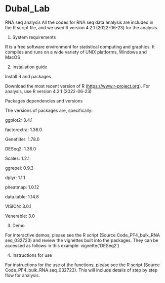 # Dubal_Lab

RNA seq analysis
All the codes for RNA seq data analysis are included in the R script file, and we used R version 4.2.1 (2022-06-23) for the analysis.


1. System requirements
  
  R is a free software environment for statistical computing and graphics. It compiles and runs on a wide variety of UNIX platforms, Windows and MacOS

2. Installation guide
 
  Install R and packages
  
  Download the most recent version of R (https://www.r-project.org). 
  For analysis, use R version 4.2.1 (2022-06-23)
  
  Packages dependencies and versions
  
  The versions of packages are, specifically:
  
  ggplot2: 3.4.1
  
  factorextra: 1.36.0
  
  Genefilter: 1.78.0
  
  DESeq2: 1.36.0
  
  Scales: 1.2.1
  
  ggrepel: 0.9.3
  
  dplyr: 1.1.1
  
  pheatmap: 1.0.12
  
  data.table: 1.14.8
  
  VISION: 3.0.1
  
  Venerable: 3.0
  
3. Demo 

For interactive demos, please see the R script (Source Code_PF4_bulk_RNA seq_032723) and review the vignettes built into the packages. They can be   accessed as follows in this example: vignette('DESeq2')

4. Instructions for use

For instructions for the use of the functions, please see the R script (Source Code_PF4_bulk_RNA seq_032723). This will include details of step by step  flow for analysis.

